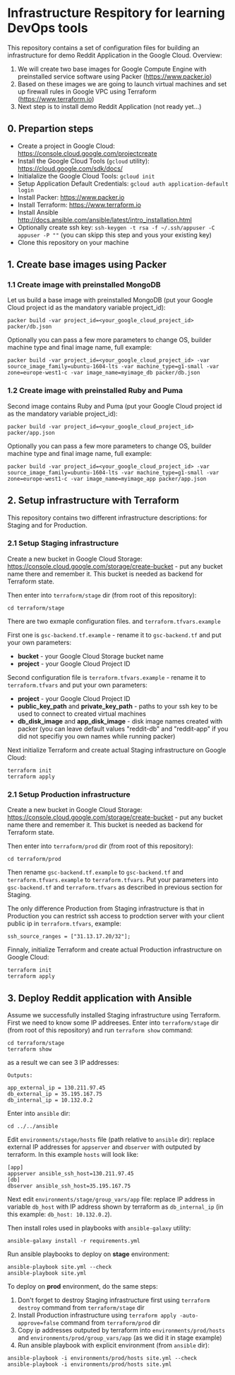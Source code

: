 # Infrastructure Respitory for learning DevOps tools 


This repository contains a set of configuration files for building an infrastructure for demo Reddit Application in the Google Cloud.
Overview:
1. We will create two base images for Google Compute Engine with preinstalled service software using Packer (https://www.packer.io)  
2. Based on these images we are going to launch virtual machines and set up firewall rules in Google VPC using Terraform (https://www.terraform.io)
3. Next step is to install demo Reddit Application (not ready yet...)

## 0. Prepartion steps
- Create a project in Google Cloud: https://console.cloud.google.com/projectcreate
- Install the Google Cloud Tools (`gcloud` utility): https://cloud.google.com/sdk/docs/
- Initialalize the Google Cloud Tools: `gcloud init`
- Setup Application Default Credentials: `gcloud auth application-default login`
- Install Packer: https://www.packer.io
- Install Terraform: https://www.terraform.io
- Install Ansible http://docs.ansible.com/ansible/latest/intro_installation.html
- Optionally create ssh key: `ssh-keygen -t rsa -f ~/.ssh/appuser -C appuser -P ""` (you can skipp this step and yous your existing key)
- Clone this repository on your machine 
 
## 1. Create base images using Packer

### 1.1 Create image with preinstalled MongoDB
Let us build a base image with preinstalled MongoDB (put your Google Cloud project id as the mandatory variable project_id):
```
packer build -var project_id=<your_google_cloud_project_id> packer/db.json
```
Optionally you can pass a few more parameters to change OS, builder machine type and final image name, full example:
```
packer build -var project_id=<your_google_cloud_project_id> -var source_image_family=ubuntu-1604-lts -var machine_type=g1-small -var zone=europe-west1-c -var image_name=myimage_db packer/db.json
```
### 1.2 Create image with preinstalled Ruby and Puma
Second image contains Ruby and Puma (put your Google Cloud project id as the mandatory variable project_id):
```
packer build -var project_id=<your_google_cloud_project_id> packer/app.json
```
Optionally you can pass a few more parameters to change OS, builder machine type and final image name, full example:
```
packer build -var project_id=<your_google_cloud_project_id> -var source_image_family=ubuntu-1604-lts -var machine_type=g1-small -var zone=europe-west1-c -var image_name=myimage_app packer/app.json
```

## 2. Setup infrastructure with Terraform
This repository contains two different infrastructure descriptions: for Staging and for Production.

### 2.1 Setup Staging infrastructure
Create a new bucket in Google Cloud Storage: https://console.cloud.google.com/storage/create-bucket - put any bucket name there and remember it. This bucket is needed as backend for Terraform state.

Then enter into `terraform/stage` dir (from root of this repository):
```
cd terraform/stage
```

There are two exmaple configuration files.  and `terraform.tfvars.example`

First one is `gsc-backend.tf.example` - rename it to `gsc-backend.tf` and put your own parameters: 
- **bucket** - your Google Cloud Storage bucket name
- **project** - your Google Cloud Project ID

Second configuration file is `terraform.tfvars.example` - rename it to `terraform.tfvars` and put your own parameters:
- **project** - your Google Cloud Project ID
- **public_key_path** and **private_key_path** - paths to your ssh key to be used to connect to created virtual machines 
- **db_disk_image** and **app_disk_image** - disk image names created with packer (you can leave default values "reddit-db" and "reddit-app" if you did not specifiy you own names while running packer)

Next initialize Terraform and create actual Staging infrastructure on Google Cloud:
```
terraform init
terraform apply
```

### 2.1 Setup Production infrastructure
Create a new bucket in Google Cloud Storage: https://console.cloud.google.com/storage/create-bucket - put any bucket name there and remember it. This bucket is needed as backend for Terraform state.

Then enter into `terraform/prod` dir (from root of this repository):
```
cd terraform/prod
```

Then rename `gsc-backend.tf.example` to `gsc-backend.tf` and `terraform.tfvars.example` to `terraform.tfvars`.
Put your parameters into `gsc-backend.tf` and `terraform.tfvars` as described in previous section for Staging.

The only difference Production from Staging infrastructure is that in Production you can restrict ssh access to prodction server with your client public ip in `terraform.tfvars`, example:
```
ssh_source_ranges = ["31.13.17.20/32"];
```

Finnaly, initialize Terraform and create actual Production infrastructure on Google Cloud:
```
terraform init
terraform apply
```

## 3. Deploy Reddit application with Ansible

Assume we successfully installed Staging infrastructure using Terraform.
First we need to know some IP addreeses.
Enter into `terraform/stage` dir (from root of this repository) and run `terraform show` command:
```
cd terraform/stage
terraform show
```
as a result we can see 3 IP addresses:
```
Outputs:

app_external_ip = 130.211.97.45
db_external_ip = 35.195.167.75
db_internal_ip = 10.132.0.2
```

Enter into `ansible` dir:
```
cd ../../ansible
```

Edit `environments/stage/hosts` file (path relative to `ansible` dir): replace external IP addresses for `appserver` and `dbserver` with outputed by terraform.
In this example `hosts` will look like:
```
[app]
appserver ansible_ssh_host=130.211.97.45
[db]
dbserver ansible_ssh_host=35.195.167.75
```

Next edit `environments/stage/group_vars/app` file: replace IP address in variable `db_host` with IP address shown by terraform as `db_internal_ip` (in this example: `db_host: 10.132.0.2`).


Then install roles used in playbooks with `ansible-galaxy` utility:
```
ansible-galaxy install -r requirements.yml
```

Run ansible playbooks to deploy on **stage** environment:
```
ansible-playbook site.yml --check
ansible-playbook site.yml
```

To deploy on **prod** environment, do the same steps:
1. Don't forget to destroy Staging infrastructure first using `terraform destroy` command from `terraform/stage` dir
2. Install Production infrastructure using `terraform apply -auto-approve=false` command from `terraform/prod` dir
3. Copy ip addresses outputed by terraform into `environments/prod/hosts` and `environments/prod/group_vars/app` (as we did it in stage example)
4. Run ansible playbook with explicit environment (from `ansible` dir): 
```
ansible-playbook -i environments/prod/hosts site.yml --check
ansible-playbook -i environments/prod/hosts site.yml
```
